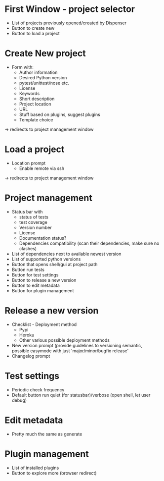 # First Window - project selector

* List of projects previously opened/created by Dispenser
* Button to create new
* Button to load a project

# Create New project

* Form with:
    * Author information
    * Desired Python version
    * pytest/unittest/nose etc.
    * License
    * Keywords
    * Short description
    * Project location
    * URL
    * Stuff based on plugins, suggest plugins
    * Template choice

-> redirects to project management window

# Load a project

* Location prompt
    * Enable remote via ssh

-> redirects to project management window

# Project management

* Status bar with
    * status of tests
    * test coverage
    * Version number
    * License
    * Documentation status?
    * Dependencies compatibility (scan their dependencies, make sure no clashes)
* List of dependencies next to available newest version
* List of supported python versions
* Button that opens shell/gui at project path
* Button run tests
* Button for test settings
* Button to release a new version
* Button to edit metadata
* Button for plugin management

# Release a new version

* Checklist - Deployment method
    * Pypi
    * Heroku
    * Other various possible deployment methods
* New version prompt (provide guidelines to versioning semantic, possible easymode with just 'major/minor/bugfix release'
* Changelog prompt

# Test settings

* Periodic check frequency
* Default button run quiet (for statusbar)/verbose (open shell, let user debug)

# Edit metadata

* Pretty much the same as generate

# Plugin management

* List of installed plugins
* Button to explore more (browser redirect)
